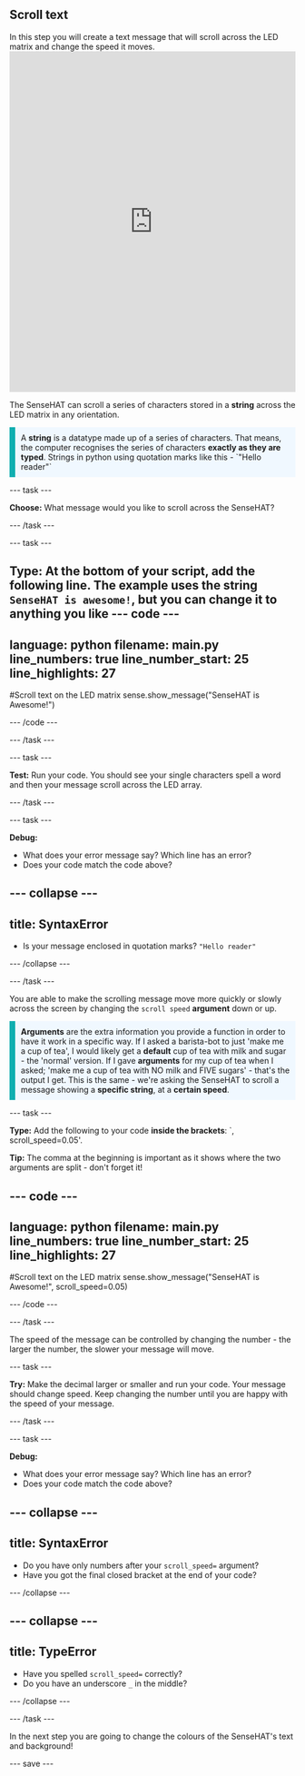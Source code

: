 ## Scroll text

<div style="display: flex; flex-wrap: wrap">
<div style="flex-basis: 200px; flex-grow: 1; margin-right: 15px;">
In this step you will create a text message that will scroll across the LED matrix and change the speed it moves.
</div>
</div>

<div>
<iframe src="https://trinket.io/embed/python/4302ed5794" width="100%" height="600" frameborder="0" marginwidth="0" marginheight="0" allowfullscreen></iframe>
</div>

The SenseHAT can scroll a series of characters stored in a <strong>string</strong> across the LED matrix in any orientation. 


<p style='border-left: solid; border-width:10px; border-color: #0faeb0; background-color: aliceblue; padding: 10px;'>
A <strong>string</strong> is a datatype made up of a series of characters. That means, the computer recognises the series of characters <strong>exactly as they are typed</strong>. Strings in python using quotation marks like this -  `"Hello reader"`
</p>

--- task ---

**Choose:** What message would you like to scroll across the SenseHAT?

--- /task ---
   
--- task ---

**Type:** At the bottom of your script, add the following line. The example uses the string `SenseHAT is awesome!`, but you can change it to anything you like
--- code ---
---
language: python
filename: main.py
line_numbers: true
line_number_start: 25
line_highlights: 27
---
#Scroll text on the LED matrix
sense.show_message("SenseHAT is Awesome!")

--- /code ---

--- /task ---

--- task ---

**Test:** Run your code. You should see your single characters spell a word and then your message scroll across the LED array.

--- /task ---

--- task ---

**Debug:** 
+ What does your error message say? Which line has an error?
+ Does your code match the code above?
 
--- collapse ---
---
title: SyntaxError
---
+ Is your message enclosed in quotation marks? `"Hello reader"`

--- /collapse ---

--- /task ---

You are able to make the scrolling message move more quickly or slowly across the screen by changing the `scroll speed` **argument** down or up.

<p style='border-left: solid; border-width:10px; border-color: #0faeb0; background-color: aliceblue; padding: 10px;'>
<strong>Arguments</strong> are the extra information you provide a function in order to have it work in a specific way. If I asked a barista-bot to just 'make me a cup of tea', I would likely get a <strong>default</strong> cup of tea with milk and sugar - the 'normal' version. If I gave <strong> arguments</strong> for my cup of tea when I asked; 'make me a cup of tea with NO milk and FIVE sugars' - that's the output I get. This is the same - we're asking the SenseHAT to scroll a message showing a <strong>specific string</strong>, at a <strong>certain speed</strong>.
</p>

--- task ---

**Type:** Add the following to your code <strong>inside the brackets</strong>: `, scroll_speed=0.05'.

**Tip:** The comma at the beginning is important as it shows where the two arguments are split - don't forget it!

--- code ---
---
language: python
filename: main.py
line_numbers: true
line_number_start: 25
line_highlights: 27
---
#Scroll text on the LED matrix
sense.show_message("SenseHAT is Awesome!", scroll_speed=0.05)

--- /code ---

--- /task ---

The speed of the message can be controlled by changing the number - the larger the number, the slower your message will move. 

--- task ---

**Try:** Make the decimal larger or smaller and run your code. Your message should change speed. Keep changing the number until you are happy with the speed of your message.

--- /task ---

--- task ---

**Debug:** 
+ What does your error message say? Which line has an error?
+ Does your code match the code above?
 
--- collapse ---
---
title: SyntaxError
---
+ Do you have only numbers after your `scroll_speed=` argument?
+ Have you got the final closed bracket at the end of your code?

--- /collapse ---

--- collapse ---
---
title: TypeError
---
+ Have you spelled `scroll_speed=` correctly?
+ Do you have an underscore `_` in the middle?


--- /collapse ---

--- /task ---

In the next step you are going to change the colours of the SenseHAT's text and background!

--- save ---
